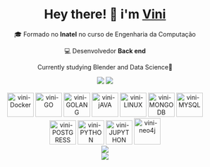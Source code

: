 <div align="center">   
    <div>   
        <h1>Hey there! 👋 i'm <a href="https://github.com/Vinicius-Batista-Ribas" target="_blank">Vini</a></h1>
        <p >🎓 Formado no <strong>Inatel</strong> no curso de Engenharia da Computação</p>
        <p>💻 Desenvolvedor <strong>Back end</strong></p>
        <p>Currently studying Blender and Data Science🎲</p>
    </div>
    <div>
        <div>
            <a href="https://www.instagram.com/vinii_ribas/"target="_blank"><img src="https://img.shields.io/badge/-Instagram-%23E4405F?style=for-the-badge&logo=instagram&logoColor=white" target="_blank"></a>
            <a href="https://www.linkedin.com/in/vin%C3%ADcius-batista-9980081b1/"target="_blank"><img src="https://img.shields.io/badge/-LinkedIn-%230077B5?style=for-the-badge&logo=linkedin&logoColor=white" target="_blank"></a> </div>
        </div>
        <div style="display: inline_block"><br>
            <img alt="vini-Docker" height="55" width="60" src="https://cdn.jsdelivr.net/gh/devicons/devicon@latest/icons/docker/docker-plain-wordmark.svg" />
            <img alt="vini-GO" height="55" width="60" src="https://cdn.jsdelivr.net/gh/devicons/devicon@latest/icons/go/go-original.svg" />
            <img alt="vini-GOLANG" height="55" width="60" src="https://cdn.jsdelivr.net/gh/devicons/devicon@latest/icons/goland/goland-original.svg" />
            <img alt="vini-jAVA" height="55" width="60" src="https://cdn.jsdelivr.net/gh/devicons/devicon@latest/icons/java/java-original.svg" />
            <img alt="vini-LINUX" height="55" width="60" src="https://cdn.jsdelivr.net/gh/devicons/devicon@latest/icons/linux/linux-plain.svg" />
            <img alt="vini-MONGODB" height="55" width="60" src="https://cdn.jsdelivr.net/gh/devicons/devicon@latest/icons/mongodb/mongodb-original-wordmark.svg" />
            <img alt="vini-MYSQL" height="55" width="60" src="https://cdn.jsdelivr.net/gh/devicons/devicon@latest/icons/mysql/mysql-original-wordmark.svg" />
            <img alt="vini-POSTGRESS" height="55" width="60" src="https://cdn.jsdelivr.net/gh/devicons/devicon@latest/icons/postgresql/postgresql-original-wordmark.svg" />
            <img alt="vini-PYTHON" height="55" width="60" src="https://cdn.jsdelivr.net/gh/devicons/devicon@latest/icons/python/python-original-wordmark.svg" />
            <img alt="vini-JUPYTHON" height="55" width="60" src="https://cdn.jsdelivr.net/gh/devicons/devicon@latest/icons/jupyter/jupyter-original.svg" />   
            <img alt="vini-neo4j" heigth="55" width="60" src="https://cdn.jsdelivr.net/gh/devicons/devicon@latest/icons/neo4j/neo4j-original-wordmark.svg" />
        </div>
        <div>
        <div>
            <img src="https://github-readme-stats.vercel.app/api/top-langs/?username=Vinicius-Batista-Ribas">
        </div>
            <img src="https://github-readme-activity-graph.vercel.app/graph?username=Vinicius-Batista-Ribas&theme=github-compact">
        </div>
    </div>
</div> 
